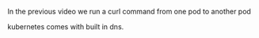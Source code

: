 In the previous video we run a curl command from one pod to another pod


kubernetes comes with built in dns. 



